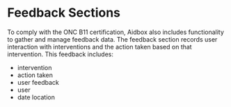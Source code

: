 # Feedback Sections

To comply with the ONC B11 certification, Aidbox also includes functionality to gather and manage feedback data. The feedback section records user interaction with interventions and the action taken based on that intervention. This feedback includes:

* intervention
* action taken
* user feedback
* user
* date location


